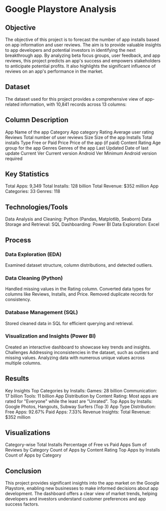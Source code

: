 # Google Playstore Analysis
## Objective
The objective of this project is to forecast the number of app installs based on app information and user reviews. The aim is to provide valuable insights to app developers and potential investors in identifying the next breakthrough app. By analyzing beta focus groups, user feedback, and app reviews, this project predicts an app's success and empowers stakeholders to anticipate potential profits. It also highlights the significant influence of reviews on an app's performance in the market.

## Dataset
The dataset used for this project provides a comprehensive view of app-related information, with 10,841 records across 13 columns:

## Column	Description
App	Name of the app
Category	App category
Rating	Average user rating
Reviews	Total number of user reviews
Size	Size of the app
Installs	Total installs
Type	Free or Paid
Price	Price of the app (if paid)
Content Rating	Age group for the app
Genres	Genres of the app
Last Updated	Date of last update
Current Ver	Current version
Android Ver	Minimum Android version required
## Key Statistics
Total Apps: 9,349
Total Installs: 128 billion
Total Revenue: $352 million
App Categories: 33
Genres: 118
## Technologies/Tools
Data Analysis and Cleaning: Python (Pandas, Matplotlib, Seaborn)
Data Storage and Retrieval: SQL
Dashboarding: Power BI
Data Exploration: Excel
## Process
### Data Exploration (EDA)

Examined dataset structure, column distributions, and detected outliers.
### Data Cleaning (Python)

Handled missing values in the Rating column.
Converted data types for columns like Reviews, Installs, and Price.
Removed duplicate records for consistency.
### Database Management (SQL)

Stored cleaned data in SQL for efficient querying and retrieval.
### Visualization and Insights (Power BI)

Created an interactive dashboard to showcase key trends and insights.
Challenges
Addressing inconsistencies in the dataset, such as outliers and missing values.
Analyzing data with numerous unique values across multiple columns.
## Results
Key Insights
Top Categories by Installs:
Games: 28 billion
Communication: 17 billion
Tools: 11 billion
App Distribution by Content Rating:
Most apps are rated for "Everyone" while the least are "Unrated".
Top Apps by Installs:
Google Photos, Hangouts, Subway Surfers (Top 3)
App Type Distribution:
Free Apps: 92.67%
Paid Apps: 7.33%
Revenue Insights:
Total Revenue: $352 million
## Visualizations
Category-wise Total Installs
Percentage of Free vs Paid Apps
Sum of Reviews by Category
Count of Apps by Content Rating
Top Apps by Installs
Count of Apps by Category
## Conclusion
This project provides significant insights into the app market on the Google Playstore, enabling new businesses to make informed decisions about app development. The dashboard offers a clear view of market trends, helping developers and investors understand customer preferences and app success factors.
